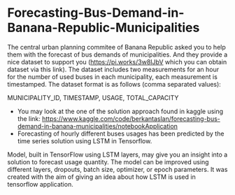 # Forecasting-Bus-Demand-in-Banana-Republic-Municipalities
The central urban planning commitee of Banana Republic asked you to help them with the forecast of bus demands of municipalities. And they provide a nice dataset to support you (https://pi.works/3w8IJbV which you can obtain dataset via this link).
The dataset includes two measurements for an hour for the number of used buses in each municipality, each measurement is timestamped. The dataset format is as follows (comma separated values):

MUNICIPALITY_ID, TIMESTAMP, USAGE, TOTAL_CAPACITY
- You may look at the one of the solution approach found in kaggle using the link: https://www.kaggle.com/code/berkantaslan/forecasting-bus-demand-in-banana-municipalities/notebookApplication 
- Forecasting of hourly different buses usages has been predicted by the time series solution using LSTM in Tensorflow.

Model, built in TensorFlow using LSTM layers, may give you an insight into a solution to forecast usage quantity.
The model can be improved using different layers, dropouts, batch size, optimizer, or epoch parameters. It was created with the aim of giving an idea about how LSTM is used in tensorflow application.
